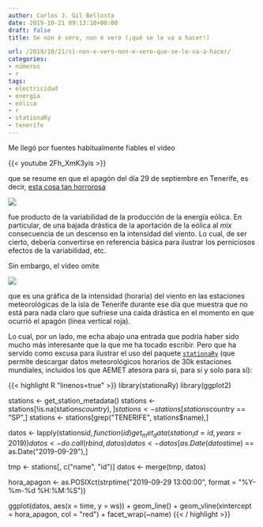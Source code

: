 ```yaml
---
author: Carlos J. Gil Bellosta
date: 2019-10-21 09:13:18+00:00
draft: false
title: Se non è vero, non è vero (¡qué se le va a hacer!)

url: /2019/10/21/si-non-e-vero-non-e-vero-que-se-le-va-a-hacer/
categories:
- números
- r
tags:
- electricidad
- energía
- eólica
- r
- stationaRy
- tenerife
---
```


Me llegó por fuentes habitualmente fiables el vídeo

{{< youtube 2Fh_XmK3yis >}}

que se resume en que el apagón del día 29 de septiembre en Tenerife, es decir, [esta cosa tan horrorosa](https://demanda.ree.es/visiona/canarias/tenerife/total/2019-09-29)

![](/wp-uploads/2019/10/apagon_tenerife.png#center)

fue producto de la variabilidad de la producción de la energía eólica. En particular, de una bajada drástica de la aportación de la eólica al _mix_ consecuencia de un descenso en la intensidad del viento. Lo cual, de ser cierto, debería convertirse en referencia básica para ilustrar los perniciosos efectos de la variabilidad, etc.

Sin embargo, el vídeo omite

![](/wp-uploads/2019/10/apagon_tenerife_intensidad_viento.png#center)

que es una gráfica de la intensidad (horaria) del viento en las estaciones meteorológicas de la isla de Tenerife durante ese día que muestra que no está para nada claro que sufriese una caída drástica en el momento en que ocurrió el apagón (línea vertical roja).

Lo cual, por un lado, me echa abajo una entrada que podría haber sido mucho más interesante que la que me ha tocado escribir. Pero que ha servido como excusa para ilustrar el uso del paquete [`stationaRy`](https://cran.r-project.org/package=stationaRy) (que permite descargar datos meteorológicos horarios de 30k estaciones mundiales, incluidos los que AEMET atesora para sí, para sí y solo para sí):

{{< highlight R "linenos=true" >}}
library(stationaRy)
library(ggplot2)

stations <- get_station_metadata()
stations <- stations[!is.na(stations$country),]
stations <- stations[stations$country == "SP",]
stations <- stations[grep("TENERIFE", stations$name),]

datos <- lapply(stations$id, function(id)
    get_met_data(station_id = id, years = 2019))
datos <- do.call(rbind, datos)
datos <- datos[as.Date(datos$time) == as.Date("2019-09-29"),]

tmp <- stations[, c("name", "id")]
datos <- merge(tmp, datos)

hora_apagon <- as.POSIXct(strptime("2019-09-29 13:00:00",
                                    format = "%Y-%m-%d %H:%M:%S"))

ggplot(datos, aes(x = time, y = ws)) + geom_line() +
    geom_vline(xintercept = hora_apagon, col = "red") +
    facet_wrap(~name)
{{< / highlight >}}